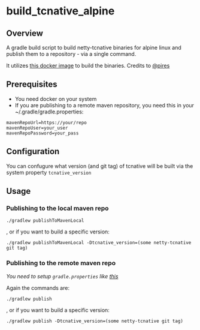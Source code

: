# build_tcnative_alpine

## Overview

A gradle build script to build  netty-tcnative binaries for alpine linux and publish them to a repository - via a single command.

It utilizes [this docker image](https://github.com/pires/netty-tcnative-alpine) to build the binaries. Credits to [@pires](https://github.com/pires)


## Prerequisites
* You need docker on your system
* If you are publishing to a remote maven repository, you need this in your ~/.gradle/gradle.properties:
```
mavenRepoUrl=https://your/repo
mavenRepoUser=your_user
mavenRepoPassword=your_pass
```

## Configuration
You can confugure what version (and git tag) of tcnative will be built via the system property `tcnative_version`

## Usage

### Publishing to the local maven repo
`./gradlew publishToMavenLocal`

, or if you want to build a specific version:

`./gradlew publishToMavenLocal -Dtcnative_version=(some netty-tcnative git tag)`

### Publishing to the remote maven repo

*You need to setup `gradle.properties` like [this](./README.md#Prerequisites)*


Again the commands are:

`./gradlew publish`

, or if you want to build a specific version:

`./gradlew publish -Dtcnative_version=(some netty-tcnative git tag)`

